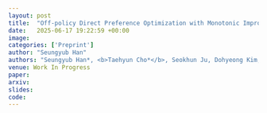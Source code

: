 ```yaml
---
layout: post
title:  "Off-policy Direct Preference Optimization with Monotonic Improvement Guarantee"
date:   2025-06-17 19:22:59 +00:00
image: 
categories: ['Preprint']
author: "Seungyub Han"
authors: "Seungyub Han*, <b>Taehyun Cho*</b>, Seokhun Ju, Dohyeong Kim, Kyungjae Lee, Jungwoo Lee"
venue: Work In Progress
paper: 
arxiv: 
slides: 
code: 
---
```

